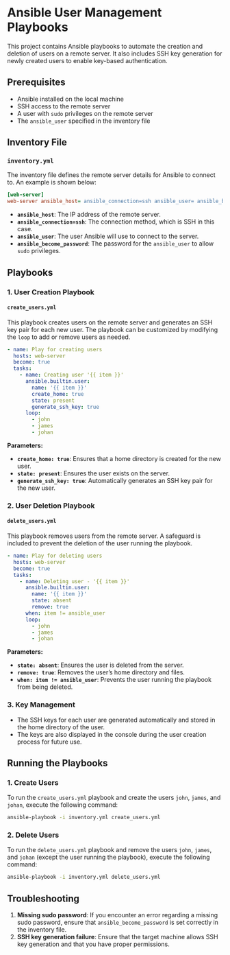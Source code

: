 
# Ansible User Management Playbooks

This project contains Ansible playbooks to automate the creation and deletion of users on a remote server. It also includes SSH key generation for newly created users to enable key-based authentication.

## Prerequisites

- Ansible installed on the local machine
- SSH access to the remote server
- A user with `sudo` privileges on the remote server
- The `ansible_user` specified in the inventory file

## Inventory File

### `inventory.yml`

The inventory file defines the remote server details for Ansible to connect to. An example is shown below:

```ini
[web-server]
web-server ansible_host= ansible_connection=ssh ansible_user= ansible_become_password=
```

- **`ansible_host`**: The IP address of the remote server.
- **`ansible_connection=ssh`**: The connection method, which is SSH in this case.
- **`ansible_user`**: The user Ansible will use to connect to the server.
- **`ansible_become_password`**: The password for the `ansible_user` to allow `sudo` privileges.

## Playbooks

### 1. User Creation Playbook

#### `create_users.yml`

This playbook creates users on the remote server and generates an SSH key pair for each new user. The playbook can be customized by modifying the `loop` to add or remove users as needed.

```yaml
- name: Play for creating users
  hosts: web-server
  become: true
  tasks:
    - name: Creating user '{{ item }}'
      ansible.builtin.user:
        name: '{{ item }}'
        create_home: true
        state: present
        generate_ssh_key: true
      loop:
        - john
        - james
        - johan
```

**Parameters:**
- **`create_home: true`**: Ensures that a home directory is created for the new user.
- **`state: present`**: Ensures the user exists on the server.
- **`generate_ssh_key: true`**: Automatically generates an SSH key pair for the new user.

### 2. User Deletion Playbook

#### `delete_users.yml`

This playbook removes users from the remote server. A safeguard is included to prevent the deletion of the user running the playbook.

```yaml
- name: Play for deleting users
  hosts: web-server
  become: true
  tasks:
    - name: Deleting user - '{{ item }}'
      ansible.builtin.user:
        name: '{{ item }}'
        state: absent
        remove: true
      when: item != ansible_user
      loop:
        - john
        - james
        - johan
```

**Parameters:**
- **`state: absent`**: Ensures the user is deleted from the server.
- **`remove: true`**: Removes the user’s home directory and files.
- **`when: item != ansible_user`**: Prevents the user running the playbook from being deleted.

### 3. Key Management

- The SSH keys for each user are generated automatically and stored in the home directory of the user.
- The keys are also displayed in the console during the user creation process for future use.

## Running the Playbooks

### 1. Create Users

To run the `create_users.yml` playbook and create the users `john`, `james`, and `johan`, execute the following command:

```bash
ansible-playbook -i inventory.yml create_users.yml
```

### 2. Delete Users

To run the `delete_users.yml` playbook and remove the users `john`, `james`, and `johan` (except the user running the playbook), execute the following command:

```bash
ansible-playbook -i inventory.yml delete_users.yml
```

## Troubleshooting

1. **Missing sudo password**: If you encounter an error regarding a missing sudo password, ensure that `ansible_become_password` is set correctly in the inventory file.
2. **SSH key generation failure**: Ensure that the target machine allows SSH key generation and that you have proper permissions.
